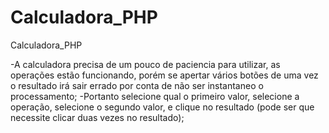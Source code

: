 # Calculadora_PHP
 Calculadora_PHP


-A calculadora precisa de um pouco de paciencia para utilizar, as operações estão funcionando, porém se apertar vários botões de uma vez o resultado irá sair errado por conta de não ser instantaneo o processamento;
-Portanto selecione qual o primeiro valor, selecione a operação, selecione o segundo valor, e clique no resultado (pode ser que necessite clicar duas vezes no resultado);